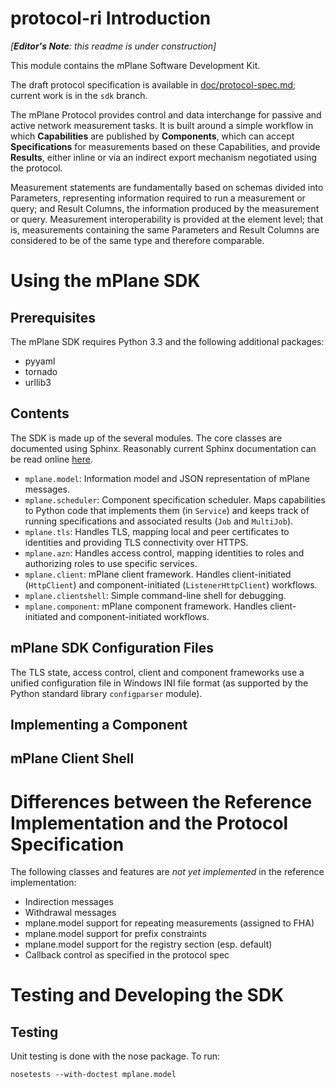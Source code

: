 # protocol-ri Introduction

*[**Editor's Note**: this readme is under construction]*

This module contains the mPlane Software Development Kit.

The draft protocol specification is available in [doc/protocol-spec.md](https://github.com/fp7mplane/protocol-ri/blob/sdk/doc); current work is in the `sdk` branch.

The mPlane Protocol provides control and data interchange for passive and active network measurement tasks. It is built around a simple workflow in which __Capabilities__ are published by __Components__, which can accept __Specifications__ for measurements based on these Capabilities, and provide __Results__, either inline or via an indirect export mechanism negotiated using the protocol. 

Measurement statements are fundamentally based on schemas divided into Parameters, representing information required to run a measurement or query; and Result Columns, the information produced by the measurement or query. Measurement interoperability is provided at the element level; that is, measurements containing the same Parameters and Result Columns are considered to be of the same type and therefore comparable.

# Using the mPlane SDK

## Prerequisites

The mPlane SDK requires Python 3.3 and the following additional packages:

- pyyaml
- tornado
- urllib3

## Contents

The SDK is made up of the several modules. The core classes are documented using Sphinx. Reasonably current Sphinx documentation can be read online [here](https://fp7mplane.github.io/protocol-ri).

- `mplane.model`: Information model and JSON representation of mPlane messages. 
- `mplane.scheduler`: Component specification scheduler. Maps capabilities to Python code that implements them (in `Service`) and keeps track of running specifications and associated results (`Job` and `MultiJob`). 
- `mplane.tls`: Handles TLS, mapping local and peer certificates to identities and providing TLS connectivity over HTTPS.
- `mplane.azn`: Handles access control, mapping identities to roles and authorizing roles to use specific services.
- `mplane.client`: mPlane client framework. Handles client-initiated (`HttpClient`) and component-initiated (`ListenerHttpClient`) workflows.
- `mplane.clientshell`: Simple command-line shell for debugging.
- `mplane.component`: mPlane component framework. Handles client-initiated and component-initiated workflows.

## mPlane SDK Configuration Files

The TLS state, access control, client and component frameworks use a unified configuration file in Windows INI file format (as supported by the Python standard library `configparser` module).

## Implementing a Component

## mPlane Client Shell

# Differences between the Reference Implementation and the Protocol Specification

The following classes and features are *not yet implemented* in the reference implementation:

- Indirection messages
- Withdrawal messages
- mplane.model support for repeating measurements (assigned to FHA)
- mplane.model support for prefix constraints
- mplane.model support for the registry section (esp. default)
- Callback control as specified in the protocol spec

# Testing and Developing the SDK

## Testing

Unit testing is done with the nose package. To run:

`nosetests --with-doctest mplane.model`
